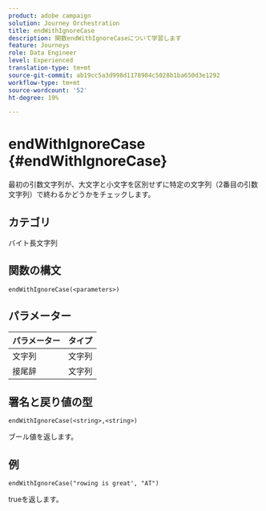 ```yaml
---
product: adobe campaign
solution: Journey Orchestration
title: endWithIgnoreCase
description: 関数endWithIgnoreCaseについて学習します
feature: Journeys
role: Data Engineer
level: Experienced
translation-type: tm+mt
source-git-commit: ab19cc5a3d998d1178984c5028b1ba650d3e1292
workflow-type: tm+mt
source-wordcount: '52'
ht-degree: 19%

---
```



# endWithIgnoreCase {#endWithIgnoreCase}

最初の引数文字列が、大文字と小文字を区別せずに特定の文字列（2番目の引数文字列）で終わるかどうかをチェックします。

## カテゴリ

 バイト長文字列

## 関数の構文

`endWithIgnoreCase(<parameters>)`

## パラメーター

| パラメーター | タイプ |
|-----------|------------------|
| 文字列 | 文字列 |
| 接尾辞 | 文字列 |

## 署名と戻り値の型

`endWithIgnoreCase(<string>,<string>)`

ブール値を返します。

## 例

`endWithIgnoreCase("rowing is great', "AT")`

trueを返します。
